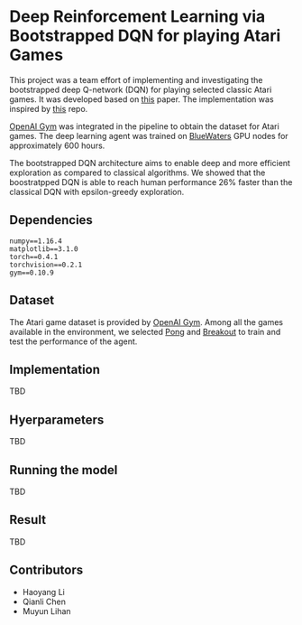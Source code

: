 # Deep Reinforcement Learning via Bootstrapped DQN for playing Atari Games

This project was a team effort of implementing and investigating the bootstrapped deep Q-network (DQN) for playing selected classic Atari games. It was developed based on [this](https://arxiv.org/abs/1602.04621) paper. The implementation was inspired by [this](https://github.com/pianomania/DQN-pytorch) repo.

[OpenAI Gym](https://gym.openai.com/envs/#atari) was integrated in the pipeline to obtain the dataset for Atari games. The deep learning agent was trained on [BlueWaters](http://www.ncsa.illinois.edu/enabling/bluewaters) GPU nodes for approximately 600 hours.

The bootstrapped DQN architecture aims to enable deep and more efficient exploration as compared to classical algorithms. We showed that the boostratpped DQN is able to reach human performance 26% faster than the classical DQN with epsilon-greedy exploration.

## Dependencies

```
numpy==1.16.4
matplotlib==3.1.0
torch==0.4.1
torchvision==0.2.1
gym==0.10.9
```

## Dataset

The Atari game dataset is provided by [OpenAI Gym](https://gym.openai.com/envs/#atari). Among all the games available in the environment, we selected [Pong](https://gym.openai.com/envs/Pong-v0/) and [Breakout](https://gym.openai.com/envs/Breakout-v0/) to train and test the performance of the agent.

## Implementation

TBD

## Hyerparameters

TBD

## Running the model

TBD

## Result

TBD

## Contributors
 - Haoyang Li
 - Qianli Chen
 - Muyun Lihan
